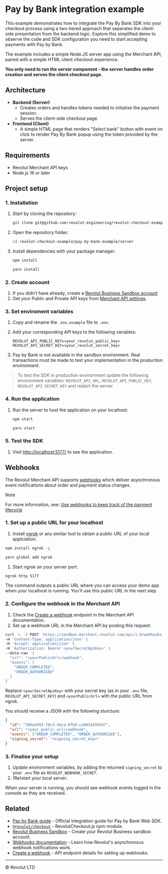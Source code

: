 # Pay by Bank integration example

This example demonstrates how to integrate the Pay By Bank SDK into your checkout process using a two-tiered approach that separates the client-side presentation from the backend logic. Explore this simplified demo to observe the code and SDK configuration you need to start accepting payments with Pay by Bank.

The example includes a simple Node.JS server app using the Merchant API, paired with a simple HTML client checkout experience.

**You only need to run the server component - the server handles order creation and serves the client checkout page.**

## Architecture

- **Backend (Server)**
  - Creates orders and handles tokens needed to initialise the payment session.
  - Serves the client-side checkout page.
- **Frontend (Client)**
  - A simple HTML page that renders "Select bank" button with event on click to render Pay By Bank popup using the token provided by the server.

## Requirements

- Revolut Merchant API keys
- Node.js 16 or later

## Project setup

### 1. Installation

1. Start by cloning the repository:

    ```sh
    git clone git@github.com:revolut-engineering/revolut-checkout-example.git
    ```

1. Open the repository folder:

    ```sh
    cd revolut-checkout-example/pay-by-bank-example/server
    ```

1. Install dependencies with your package manager:

    ```sh title='NPM'
    npm install
    ```
    ```sh title='Yarn'
    yarn install
    ```

### 2. Create account

1. If you didn't have already, create a [Revolut Business Sandbox account](https://sandbox-business.revolut.com)
1. Get your Public and Private API keys from [Merchant API settings](https://sandbox-business.revolut.com/settings/apis?tab=merchant-api).

### 3. Set enviroment variables

1. Copy and rename the `.env.example` file to `.env`.
1. Add your corresponding API keys to the following variables:
    
    ```properties
    REVOLUT_API_PUBLIC_KEY=<your_revolut_public_key>
    REVOLUT_API_SECRET_KEY=<your_revolut_secret_key>
    ```
1. Pay by Bank is not available in the sandbox environment. Real transactions must be made to test your implementation in the production environment.
> To test the SDK in production environment update the following environment variables: `REVOLUT_API_URL`, `REVOLUT_API_PUBLIC_KEY`, `REVOLUT_API_SECRET_KEY` and restart the server.


### 4. Run the application

1. Run the server to host the application on your localhost:

    ```sh title='NPM'
    npm start
    ```
    ```sh title='Yarn'
    yarn start
    ```


### 5. Test the SDK

1. Visit [http://localhost:5177/](http://localhost:5177/) to see the application.

## Webhooks

The Revolut Merchant API supports [webhooks](https://developer.revolut.com/docs/merchant/webhooks) which deliver asynchronous event notifications about order and payment status changes.

> [!NOTE]
> For more information, see: [Use webhooks to keep track of the payment lifecycle](https://developer.revolut.com/docs/guides/accept-payments/tutorials/work-with-webhooks/using-webhooks)

### 1. Set up a public URL for your localhost

1. Install [ngrok](https://www.npmjs.com/package/ngrok) or any similar tool to obtain a public URL of your local applciation:

  ```sh
  npm install ngrok -g
  ```
  ```sh
  yarn global add ngrok
  ```

1. Start ngrok on your server port:

  ```sh
  ngrok http 5177
  ```

The command outputs a public URL where you can access your demo app when your localhost is running. You'll use this public URL in the next step.

### 2. Configure the webhook in the Merchant API

1. Check the [Create a webhook](https://developer.revolut.com/docs/merchant/set-webhook) endpoint in the Merchant API documentation.
1. Set up a webhook URL in the Merchant API by posting this request:

  ```sh
  curl -L -X POST 'https://sandbox-merchant.revolut.com/api/1.0/webhooks' \
  -H 'Content-Type: application/json' \
  -H 'Accept: application/json' \
  -H 'Authorization: Bearer <yourSecretApiKey>' \
  --data-raw '{
    "url": "<yourPublicUrl>/webhook",
    "events": [
      "ORDER_COMPLETED",
      "ORDER_AUTHORISED"
    ]
  }'
  ```

  Replace `<yourSecretApiKey>` with your secret key (as in your `.env` file, `REVOLUT_API_SECRET_KEY`) and `<yourPublicUrl>` with the public URL from ngrok.

  You should receive a JSON with the following sturcture:
  
  ```json
  {
    "id": "396a4d93-70c3-44ca-8fb9-ca903a5505d7",
    "url": "<your_public_url>/webhook",
    "events": ["ORDER_COMPLETED", "ORDER_AUTHORISED"],
    "signing_secret": "<signing_secret_key>"
  }
  ```

### 3. Finalise your setup

1. Update environment variables, by adding the returned `signing_secret` to your `.env` file as `REVOLUT_WEBHOOK_SECRET`.    
1. (Re)start your local server.

When your server is running, you should see webhook events logged in the console as they are received.

## Related

- [Pay by Bank guide](https://developer.revolut.com/docs/guides/accept-payments/payment-methods/pay-by-bank/web) - Official integration guide for Pay by Bank Web SDK.
- [`@revolut/checkout`](https://github.com/revolut-engineering/revolut-checkout) - RevolutCheckout.js npm module.
- [Revolut Business Sandbox](https://sandbox-business.revolut.com) - Create your Revolut Business sandbox account.
- [Webhooks documentation](https://developer.revolut.com/docs/guides/accept-payments/tutorials/work-with-webhooks/using-webhooks) - Learn how Revolut's asynchronous webhook notifications work.
- [Create a webhook](https://developer.revolut.com/docs/merchant/create-webhook) - API endpoint details for setting up webhooks.
---

© Revolut LTD
